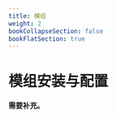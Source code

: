 ```yaml
---
title: 模组
weight: 2
bookCollapseSection: false
bookFlatSection: true
---
```


# 模组安装与配置

**需要补充。**
